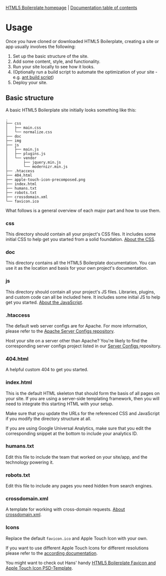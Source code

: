 [HTML5 Boilerplate homepage](http://html5boilerplate.com) | [Documentation
table of contents](TOC.md)

# Usage

Once you have cloned or downloaded HTML5 Boilerplate, creating a site or app
usually involves the following:

1. Set up the basic structure of the site.
2. Add some content, style, and functionality.
3. Run your site locally to see how it looks.
4. (Optionally run a build script to automate the optimization of your site -
   e.g. [ant build script](https://github.com/h5bp/ant-build-script))
5. Deploy your site.


## Basic structure

A basic HTML5 Boilerplate site initially looks something like this:

```
.
├── css
│   ├── main.css
│   └── normalize.css
├── doc
├── img
├── js
│   ├── main.js
│   ├── plugins.js
│   └── vendor
│       ├── jquery.min.js
│       └── modernizr.min.js
├── .htaccess
├── 404.html
├── apple-touch-icon-precomposed.png
├── index.html
├── humans.txt
├── robots.txt
├── crossdomain.xml
└── favicon.ico
```

What follows is a general overview of each major part and how to use them.

### css

This directory should contain all your project's CSS files. It includes some
initial CSS to help get you started from a solid foundation. [About the
CSS](css.md).

### doc

This directory contains all the HTML5 Boilerplate documentation. You can use it
as the location and basis for your own project's documentation.

### js

This directory should contain all your project's JS files. Libraries, plugins,
and custom code can all be included here. It includes some initial JS to help
get you started. [About the JavaScript](js.md).

### .htaccess

The default web server configs are for Apache. For more information, please
refer to the [Apache Server Configs
repository](https://github.com/h5bp/server-configs-apache).

Host your site on a server other than Apache? You're likely to find the
corresponding server configs project listed in our [Server Configs
](https://github.com/h5bp/server-configs/blob/master/README.md) repository.

### 404.html

A helpful custom 404 to get you started.

### index.html

This is the default HTML skeleton that should form the basis of all pages on
your site. If you are using a server-side templating framework, then you will
need to integrate this starting HTML with your setup.

Make sure that you update the URLs for the referenced CSS and JavaScript if you
modify the directory structure at all.

If you are using Google Universal Analytics, make sure that you edit the 
corresponding snippet at the bottom to include your analytics ID.

### humans.txt

Edit this file to include the team that worked on your site/app, and the
technology powering it.

### robots.txt

Edit this file to include any pages you need hidden from search engines.

### crossdomain.xml

A template for working with cross-domain requests. [About
crossdomain.xml](crossdomain.md).

### Icons

Replace the default `favicon.ico` and Apple Touch Icon with your own.

If you want to use different Apple Touch Icons for different resolutions please
refer to the [according documentation](extend.md#apple-touch-icons).

You might want to check out Hans' handy [HTML5 Boilerplate Favicon and Apple
Touch Icon
PSD-Template](http://drublic.de/blog/html5-boilerplate-favicons-psd-template/).
